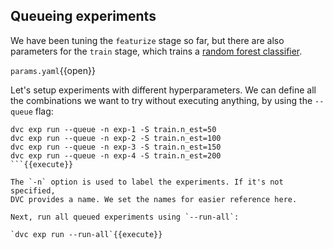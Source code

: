 ## Queueing experiments

We have been tuning the `featurize` stage so far, but there are also parameters
for the `train` stage, which trains a [random forest classifier][rfc].

[rfc]: https://scikit-learn.org/stable/modules/generated/sklearn.ensemble.RandomForestClassifier.html

`params.yaml`{{open}}

Let's setup experiments with different hyperparameters. We can define all the
combinations we want to try without executing anything, by using the `--queue`
flag:

```
dvc exp run --queue -n exp-1 -S train.n_est=50
dvc exp run --queue -n exp-2 -S train.n_est=100
dvc exp run --queue -n exp-3 -S train.n_est=150
dvc exp run --queue -n exp-4 -S train.n_est=200
```{{execute}}

The `-n` option is used to label the experiments. If it's not specified,
DVC provides a name. We set the names for easier reference here. 

Next, run all queued experiments using `--run-all`:

`dvc exp run --run-all`{{execute}}


